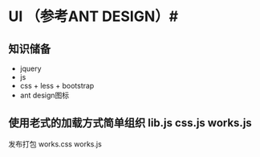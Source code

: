 # UI （参考ANT DESIGN）#

## 知识储备 ##
- jquery
-  js
-  css + less + bootstrap
-  ant design图标

## 使用老式的加载方式简单组织 lib.js css.js works.js   ##
发布打包   works.css  works.js




